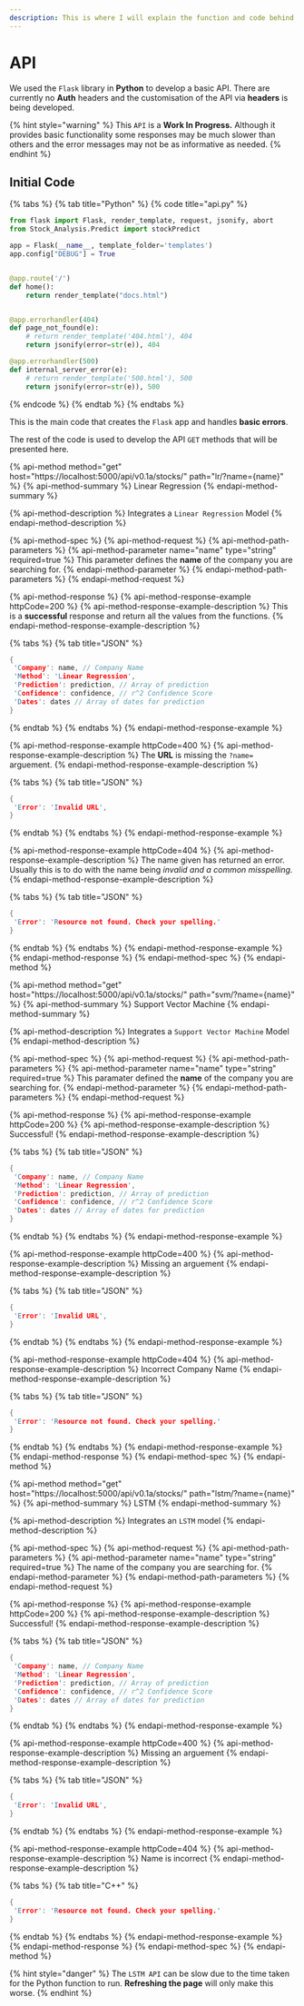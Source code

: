 ```yaml
---
description: This is where I will explain the function and code behind the API file.
---
```


# API

We used the `Flask` library in **Python** to develop a basic API. There are currently no **Auth** headers and the customisation of the API via **headers** is being developed.

{% hint style="warning" %}
This `API` is a **Work In Progress.** Although it provides basic functionality some responses may be much slower than others and the error messages may not be as informative as needed. 
{% endhint %}

## Initial Code

{% tabs %}
{% tab title="Python" %}
{% code title="api.py" %}
```python
from flask import Flask, render_template, request, jsonify, abort
from Stock_Analysis.Predict import stockPredict

app = Flask(__name__, template_folder='templates')
app.config["DEBUG"] = True


@app.route('/')
def home():
    return render_template("docs.html")


@app.errorhandler(404)
def page_not_found(e):
    # return render_template('404.html'), 404
    return jsonify(error=str(e)), 404

@app.errorhandler(500)
def internal_server_error(e):
    # return render_template('500.html'), 500
    return jsonify(error=str(e)), 500
```
{% endcode %}
{% endtab %}
{% endtabs %}

This is the main code that creates the `Flask` app and handles **basic errors**.

The rest of the code is used to develop the API `GET` methods that will be presented here.

{% api-method method="get" host="https://localhost:5000/api/v0.1a/stocks/" path="lr/?name={name}" %}
{% api-method-summary %}
Linear Regression
{% endapi-method-summary %}

{% api-method-description %}
Integrates a `Linear Regression` Model
{% endapi-method-description %}

{% api-method-spec %}
{% api-method-request %}
{% api-method-path-parameters %}
{% api-method-parameter name="name" type="string" required=true %}
This parameter defines the **name** of the company you are searching for.
{% endapi-method-parameter %}
{% endapi-method-path-parameters %}
{% endapi-method-request %}

{% api-method-response %}
{% api-method-response-example httpCode=200 %}
{% api-method-response-example-description %}
This is a **successful** response and return all the values from the functions.
{% endapi-method-response-example-description %}

{% tabs %}
{% tab title="JSON" %}
```cpp
{
 'Company': name, // Company Name
 'Method': 'Linear Regression',
 'Prediction': prediction, // Array of prediction
 'Confidence': confidence, // r^2 Confidence Score
 'Dates': dates // Array of dates for prediction
}
```
{% endtab %}
{% endtabs %}
{% endapi-method-response-example %}

{% api-method-response-example httpCode=400 %}
{% api-method-response-example-description %}
The **URL** is missing the `?name=` arguement.
{% endapi-method-response-example-description %}

{% tabs %}
{% tab title="JSON" %}
```cpp
{
 'Error': 'Invalid URL',
}
```
{% endtab %}
{% endtabs %}
{% endapi-method-response-example %}

{% api-method-response-example httpCode=404 %}
{% api-method-response-example-description %}
The name given has returned an error. Usually this is to do with the name being _invalid and a common misspelling._
{% endapi-method-response-example-description %}

{% tabs %}
{% tab title="JSON" %}
```cpp
{
 'Error': 'Resource not found. Check your spelling.'
}
```
{% endtab %}
{% endtabs %}
{% endapi-method-response-example %}
{% endapi-method-response %}
{% endapi-method-spec %}
{% endapi-method %}

{% api-method method="get" host="https://localhost:5000/api/v0.1a/stocks/" path="svm/?name={name}" %}
{% api-method-summary %}
Support Vector Machine
{% endapi-method-summary %}

{% api-method-description %}
Integrates a `Support Vector Machine` Model
{% endapi-method-description %}

{% api-method-spec %}
{% api-method-request %}
{% api-method-path-parameters %}
{% api-method-parameter name="name" type="string" required=true %}
This paramater defined the **name** of the company you are searching for.
{% endapi-method-parameter %}
{% endapi-method-path-parameters %}
{% endapi-method-request %}

{% api-method-response %}
{% api-method-response-example httpCode=200 %}
{% api-method-response-example-description %}
Successful!
{% endapi-method-response-example-description %}

{% tabs %}
{% tab title="JSON" %}
```cpp
{
 'Company': name, // Company Name
 'Method': 'Linear Regression',
 'Prediction': prediction, // Array of prediction
 'Confidence': confidence, // r^2 Confidence Score
 'Dates': dates // Array of dates for prediction
}
```
{% endtab %}
{% endtabs %}
{% endapi-method-response-example %}

{% api-method-response-example httpCode=400 %}
{% api-method-response-example-description %}
Missing an arguement
{% endapi-method-response-example-description %}

{% tabs %}
{% tab title="JSON" %}
```cpp
{
 'Error': 'Invalid URL',
}
```
{% endtab %}
{% endtabs %}
{% endapi-method-response-example %}

{% api-method-response-example httpCode=404 %}
{% api-method-response-example-description %}
Incorrect Company Name
{% endapi-method-response-example-description %}

{% tabs %}
{% tab title="JSON" %}
```cpp
{
 'Error': 'Resource not found. Check your spelling.'
}
```
{% endtab %}
{% endtabs %}
{% endapi-method-response-example %}
{% endapi-method-response %}
{% endapi-method-spec %}
{% endapi-method %}

{% api-method method="get" host="https://localhost:5000/api/v0.1a/stocks/" path="lstm/?name={name}" %}
{% api-method-summary %}
LSTM
{% endapi-method-summary %}

{% api-method-description %}
Integrates an `LSTM` model
{% endapi-method-description %}

{% api-method-spec %}
{% api-method-request %}
{% api-method-path-parameters %}
{% api-method-parameter name="name" type="string" required=true %}
The name of the company you are searching for.
{% endapi-method-parameter %}
{% endapi-method-path-parameters %}
{% endapi-method-request %}

{% api-method-response %}
{% api-method-response-example httpCode=200 %}
{% api-method-response-example-description %}
Successful! 
{% endapi-method-response-example-description %}

{% tabs %}
{% tab title="JSON" %}
```cpp
{
 'Company': name, // Company Name
 'Method': 'Linear Regression',
 'Prediction': prediction, // Array of prediction
 'Confidence': confidence, // r^2 Confidence Score
 'Dates': dates // Array of dates for prediction
}
```
{% endtab %}
{% endtabs %}
{% endapi-method-response-example %}

{% api-method-response-example httpCode=400 %}
{% api-method-response-example-description %}
Missing an arguement
{% endapi-method-response-example-description %}

{% tabs %}
{% tab title="JSON" %}
```cpp
{
 'Error': 'Invalid URL',
}
```
{% endtab %}
{% endtabs %}
{% endapi-method-response-example %}

{% api-method-response-example httpCode=404 %}
{% api-method-response-example-description %}
Name is incorrect
{% endapi-method-response-example-description %}

{% tabs %}
{% tab title="C++" %}
```cpp
{
 'Error': 'Resource not found. Check your spelling.'
}
```
{% endtab %}
{% endtabs %}
{% endapi-method-response-example %}
{% endapi-method-response %}
{% endapi-method-spec %}
{% endapi-method %}

{% hint style="danger" %}
The `LSTM API` can be slow due to the time taken for the Python function to run. **Refreshing the page** will only make this worse.
{% endhint %}

